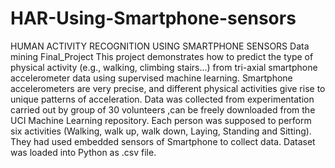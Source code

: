 # HAR-Using-Smartphone-sensors
 HUMAN ACTIVITY RECOGNITION USING SMARTPHONE SENSORS 
Data mining Final_Project 
This project demonstrates how to predict the type of physical activity (e.g., walking, climbing stairs...) from tri-axial smartphone accelerometer data using supervised machine learning. Smartphone accelerometers are very precise, and different physical activities give rise to unique patterns of acceleration.
Data was collected from experimentation carried out by group of 30 volunteers ,can be freely downloaded from the UCI Machine Learning repository. 
Each person was supposed to perform six activities (Walking, walk up, walk down, Laying, Standing and Sitting). They had used embedded sensors of Smartphone to collect data. Dataset was loaded into Python as .csv file.

